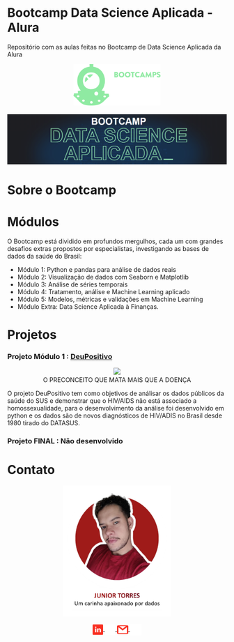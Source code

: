 # Bootcamp Data Science Aplicada - Alura 
Repositório com as aulas feitas no Bootcamp de Data Science Aplicada da Alura

<p align= "center">
<img src="https://github.com/JuniorTorresMTJ/Bootcamp_Alura_2/blob/main/image/logo-bootcamps.1616501197.png" min-width="300px" max-width="400px" width="200px"><br><br>
<img src="https://github.com/JuniorTorresMTJ/Bootcamp_Alura_2/blob/main/image/banner_bootcamp.png" min-width="300px" max-width="400px" width="900px"></p>

# Sobre o Bootcamp 

# Módulos 
O Bootcamp está dividido em profundos mergulhos, cada um com grandes desafios extras propostos por especialistas, investigando as bases de dados da saúde do Brasil:

* Módulo 1: Python e pandas para análise de dados reais
* Módulo 2: Visualização de dados com Seaborn e Matplotlib
* Módulo 3: Análise de séries temporais
* Módulo 4: Tratamento, análise e Machine Learning aplicado
* Módulo 5: Modelos, métricas e validações em Machine Learning
* Módulo Extra: Data Science Aplicada à Finanças.

# Projetos

### Projeto Módulo 1 : <a href="https://github.com/JuniorTorresMTJ/Projeto_DeuPositivo" >DeuPositivo</a>

<p align= "center">
<a href="https://github.com/JuniorTorresMTJ/Projeto_DeuPositivo" ><img src="https://github.com/JuniorTorresMTJ/temp/blob/main/image/DEU_POSITIVO.png" min-width="300px" max-width="200px" width="300px" ></a> <br>O PRECONCEITO QUE MATA MAIS QUE A DOENÇA
</p>

O projeto DeuPositivo tem como objetivos de análisar os dados públicos da saúde do SUS e demonstrar que o HIV/AIDS não está associado a homossexualidade, para o desenvolvimento da análise foi desenvolvido em python e os dados são de novos diagnósticos de HIV/ADIS no Brasil desde 1980 tirado do DATASUS.

### Projeto FINAL    : Não desenvolvido

# Contato
<p align="center"> <a  href="https://www.linkedin.com/in/marivaldotorres/">
    <img alt="Junior Torres" width="250px"  src="https://github.com/JuniorTorresMTJ/Projeto_DeuPositivo/blob/main/image/Perfil.png" />
  </a>
 </p>
 <p align="center">
<a  href="https://www.linkedin.com/in/marivaldotorres/">
    <img align="center"alt="Junior Torres | Linkedin" width="24px" src="https://github.com/JuniorTorresMTJ/Projeto_DeuPositivo/blob/main/image/linkedin.png" />
  </a>

  <a href="https://www.instagram.com/juniortorres.py/">
    <img align="center" alt="Junior Torres | Instagram" width="24px" src="https://github.com/JuniorTorresMTJ/Projeto_DeuPositivo/blob/main/image/instagram.png" />
  </a>
  <a href="mailto:juniortorres.mtj@gmail.com">
    <img align="center" alt="Junior Torres | Gmail" width="26px" src="https://github.com/JuniorTorresMTJ/Projeto_DeuPositivo/blob/main/image/gmail.png" />
  </a>
  <a href="https://github.com/JuniorTorresMTJ">
    <img align="center" alt="Junior Torres | Github" width="26px" src="https://github.com/JuniorTorresMTJ/Projeto_DeuPositivo/blob/main/image/github.svg" />
  </a>
 </p>
